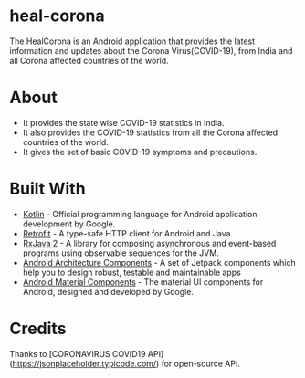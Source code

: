 # heal-corona
The HealCorona is an Android application that provides the latest information and updates about the Corona Virus(COVID-19), from India and all Corona affected countries of the world.


# About
- It provides the state wise COVID-19 statistics in India.
- It also provides the COVID-19 statistics from all the Corona affected countries of the world.
- It gives the set of basic COVID-19 symptoms and precautions.

# Built With
- [Kotlin](https://kotlinlang.org) - Official programming language for Android application development by Google.
- [Retrofit](https://square.github.io/retrofit/) - A type-safe HTTP client for Android and Java.
- [RxJava 2](https://github.com/ReactiveX/RxJava/tree/2.x) - A library for composing asynchronous and event-based programs using observable sequences for the JVM.  
- [Android Architecture Components](https://developer.android.com/topic/libraries/architecture) - A set of Jetpack components which help you to design robust, testable and maintainable apps
- [Android Material Components](https://github.com/material-components/material-components-android) - The material UI components for Android, designed and developed by Google.


# Credits
Thanks to [CORONAVIRUS COVID19 API] (https://jsonplaceholder.typicode.com/) for open-source API.
